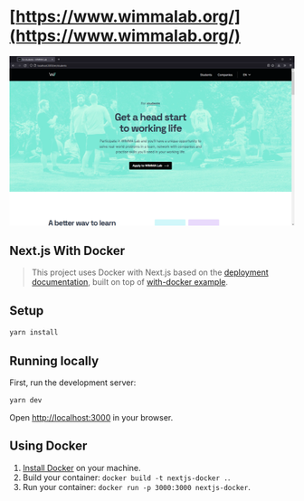 # [https://www.wimmalab.org/](https://www.wimmalab.org/)
![Screenshot of students page](/public/assets/screenshot-students-page.png)

## Next.js With Docker

> This project uses Docker with Next.js based on the [deployment documentation](https://nextjs.org/docs/deployment#docker-image), built on top of [with-docker example](https://github.com/vercel/next.js/tree/canary/examples/with-docker).


## Setup

```bash
yarn install
```


## Running locally

First, run the development server:

```bash
yarn dev
```

Open [http://localhost:3000](http://localhost:3000) in your browser.


## Using Docker

1. [Install Docker](https://docs.docker.com/get-docker/) on your machine.
1. Build your container: `docker build -t nextjs-docker .`.
1. Run your container: `docker run -p 3000:3000 nextjs-docker`.

